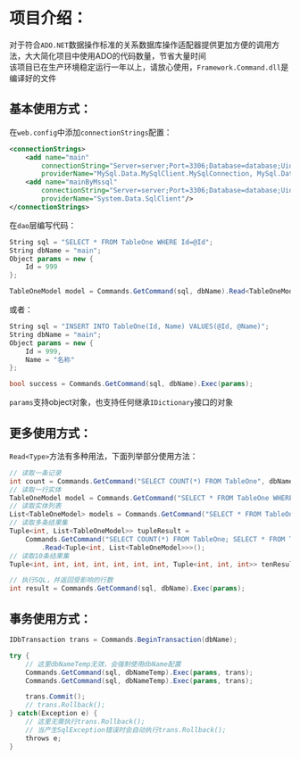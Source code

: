 项目介绍：
=================
对于符合`ADO.NET`数据操作标准的关系数据库操作适配器提供更加方便的调用方法，大大简化项目中使用ADO的代码数量，节省大量时间<br>
该项目已在生产环境稳定运行一年以上，请放心使用，`Framework.Command.dll`是编译好的文件

基本使用方式：
-----------------

在`web.config`中添加`connectionStrings`配置：
```xml
<connectionStrings>
    <add name="main"
		connectionString="Server=server;Port=3306;Database=database;Uid=user;Pwd=pwd;Allow User Variables=True"
		providerName="MySql.Data.MySqlClient.MySqlConnection, MySql.Data, Version=6.9.8.0, Culture=neutral, PublicKeyToken=c5687fc88969c44d"/>
	<add name="mainByMssql"
		connectionString="Server=server;Port=3306;Database=database;Uid=user;Pwd=pwd;Allow User Variables=True"
		providerName="System.Data.SqlClient"/>
</connectionStrings>
```

在`dao`层编写代码：
```c#
String sql = "SELECT * FROM TableOne WHERE Id=@Id";
String dbName = "main";
Object params = new {
    Id = 999
};

TableOneModel model = Commands.GetCommand(sql, dbName).Read<TableOneModel>(params);
```

或者：
```c#
String sql = "INSERT INTO TableOne(Id, Name) VALUES(@Id, @Name)";
String dbName = "main";
Object params = new {
	Id = 999,
	Name = "名称"
};

bool success = Commands.GetCommand(sql, dbName).Exec(params);
```

`params`支持object对象，也支持任何继承`IDictionary`接口的对象

更多使用方式：
-----------------

`Read<Type>`方法有多种用法，下面列举部分使用方法：
```c#
// 读取一条记录
int count = Commands.GetCommand("SELECT COUNT(*) FROM TableOne", dbName).Read<int>();
// 读取一行实体
TableOneModel model = Commands.GetCommand("SELECT * FROM TableOne WHERE Id=@Id", dbName).Read<TableOneModel>();
// 读取实体列表
List<TableOneModel> models = Commands.GetCommand("SELECT * FROM TableOne", dbName).Read<List<TableOneModel>>();
// 读取多条结果集
Tuple<int, List<TableOneModel>> tupleResult =
	Commands.GetCommand("SELECT COUNT(*) FROM TableOne; SELECT * FROM TableOne", dbName)
		.Read<Tuple<int, List<TableOneModel>>>();
// 读取10条结果集
Tuple<int, int, int, int, int, int, int, Tuple<int, int, int>> tenResult = GetTenResult();

// 执行SQL，并返回受影响的行数
int result = Commands.GetCommand(sql, dbName).Exec(params);
```

事务使用方式：
-----------------

```c#
IDbTransaction trans = Commands.BeginTransaction(dbName);

try {
	// 这里dbNameTemp无效，会强制使用dbName配置
	Commands.GetCommand(sql, dbNameTemp).Exec(params, trans);
	Commands.GetCommand(sql, dbNameTemp).Exec(params, trans);

	trans.Commit();
	// trans.Rollback();
} catch(Exception e) {
	// 这里无需执行trans.Rollback();
	// 当产生SqlException错误时会自动执行trans.Rollback();
	throws e;
}
```
